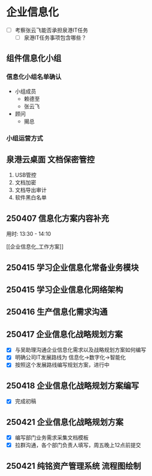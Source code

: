 # 企业信息化

- [ ] 考察张云飞能否承担泉港IT任务
  - [ ] 泉港IT任务事项包含哪些？

## 组件信息化小组

### 信息化小组名单确认

- 小组成员
  - 赖德至
  - 张云飞
- 顾问
  - 揭总

### 小组运营方式

## 泉港云桌面 文档保密管控

1. USB管控
2. 文档加密
3. 文档导出审计
4. 软件黑白名单

## 250407 信息化方案内容补充

用时: 13:30 - 14:10

[[企业信息化_工作方案]]

## 250415 学习企业信息化常备业务模块

## 250415 学习企业信息化网络架构

## 250416 生产信息化需求沟通

## 250417 企业信息化战略规划方案

- [x] 与吴助理沟通企业信息化需求以及战略规划方案如何编写
- [x] 明确公司IT发展路线为 信息化->数字化->智能化
- [x] 按照这个发展路线编写规划方案，进行中

## 250418  企业信息化战略规划方案编写

- [x] 完成初稿

## 250421 企业信息化战略规划方案

- [x] 编写部门业务需求采集文档模板
- [x] 拉群沟通，各个部门负责人填写，周五晚上12点前提交

## 250421 纯铭资产管理系统 流程图绘制
